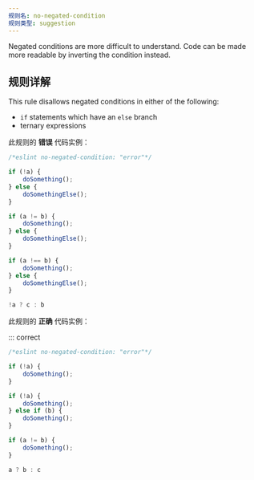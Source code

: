 ```yaml
---
规则名: no-negated-condition
规则类型: suggestion
---
```



Negated conditions are more difficult to understand. Code can be made more readable by inverting the condition instead.

## 规则详解

This rule disallows negated conditions in either of the following:

* `if` statements which have an `else` branch
* ternary expressions

此规则的 **错误** 代码实例：



```js
/*eslint no-negated-condition: "error"*/

if (!a) {
    doSomething();
} else {
    doSomethingElse();
}

if (a != b) {
    doSomething();
} else {
    doSomethingElse();
}

if (a !== b) {
    doSomething();
} else {
    doSomethingElse();
}

!a ? c : b
```

此规则的 **正确** 代码实例：

::: correct

```js
/*eslint no-negated-condition: "error"*/

if (!a) {
    doSomething();
}

if (!a) {
    doSomething();
} else if (b) {
    doSomething();
}

if (a != b) {
    doSomething();
}

a ? b : c
```
